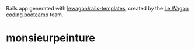 Rails app generated with [lewagon/rails-templates](https://github.com/lewagon/rails-templates), created by the [Le Wagon coding bootcamp](https://www.lewagon.com) team.
# monsieurpeinture
